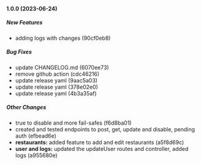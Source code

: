 #### 1.0.0 (2023-06-24)

##### New Features

*  adding logs with changes (90cf0eb8)

##### Bug Fixes

*  update CHANGELOG.md (6070ee73)
*  remove github action (cdc46216)
*  update release yaml (9aac5a03)
*  update release yaml (378e02e0)
*  update release yaml (4b3a35af)

##### Other Changes

* true to disable and more fail-safes (f6d8ba01)
*  created and tested endpoints to post, get, update and disable, pending auth (efbead6e)
* **restaurants:**  added feature to add and edit restaurants (a5f8d69c)
* **user and logs:**  updated the updateUser routes and controller, added logs (a955680e)

